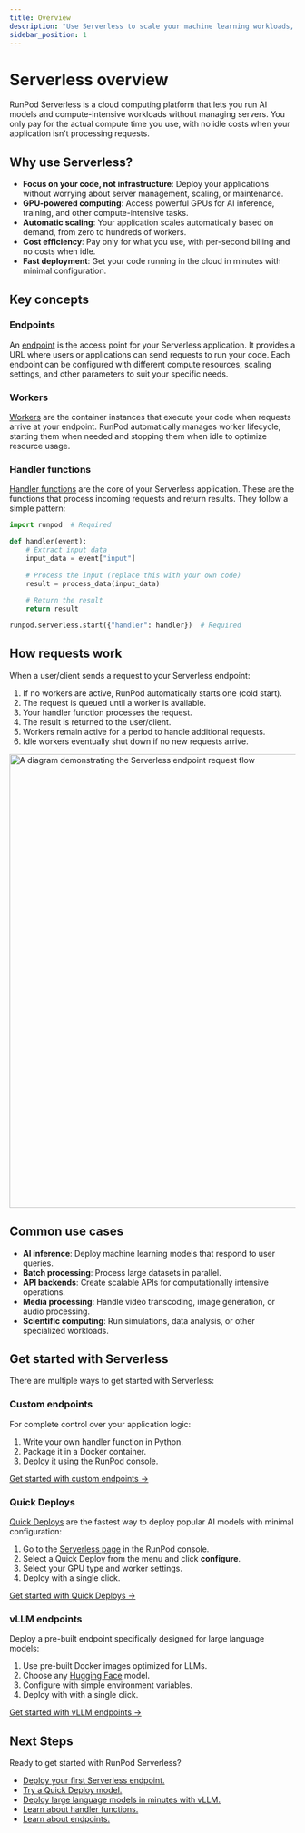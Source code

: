 ```yaml
---
title: Overview
description: "Use Serverless to scale your machine learning workloads, with flexible GPU computing for AI inference, training, and general compute, pay-per-second pricing, and fast deployment options for custom endpoints."
sidebar_position: 1
---
```


# Serverless overview

RunPod Serverless is a cloud computing platform that lets you run AI models and compute-intensive workloads without managing servers. You only pay for the actual compute time you use, with no idle costs when your application isn't processing requests.

## Why use Serverless?

* **Focus on your code, not infrastructure**: Deploy your applications without worrying about server management, scaling, or maintenance.
* **GPU-powered computing**: Access powerful GPUs for AI inference, training, and other compute-intensive tasks.
* **Automatic scaling**: Your application scales automatically based on demand, from zero to hundreds of workers.
* **Cost efficiency**: Pay only for what you use, with per-second billing and no costs when idle.
* **Fast deployment**: Get your code running in the cloud in minutes with minimal configuration.

## Key concepts

### Endpoints

An [endpoint](/serverless/endpoints/overview) is the access point for your Serverless application. It provides a URL where users or applications can send requests to run your code. Each endpoint can be configured with different compute resources, scaling settings, and other parameters to suit your specific needs.

### Workers

[Workers](/serverless/workers/overview) are the container instances that execute your code when requests arrive at your endpoint. RunPod automatically manages worker lifecycle, starting them when needed and stopping them when idle to optimize resource usage.

### Handler functions

[Handler functions](/serverless/workers/handlers/overview) are the core of your Serverless application. These are the functions that process incoming requests and return results. They follow a simple pattern:

```python # rp_handler.py
import runpod  # Required

def handler(event):
    # Extract input data
    input_data = event["input"]
    
    # Process the input (replace this with your own code)
    result = process_data(input_data)
    
    # Return the result
    return result

runpod.serverless.start({"handler": handler})  # Required
```

## How requests work

When a user/client sends a request to your Serverless endpoint:

1. If no workers are active, RunPod automatically starts one (cold start).
2. The request is queued until a worker is available.
3. Your handler function processes the request.
4. The result is returned to the user/client.
5. Workers remain active for a period to handle additional requests.
6. Idle workers eventually shut down if no new requests arrive.

<img src="/img/docs/serverless-request-flow.png" width="800" alt="A diagram demonstrating the Serverless endpoint request flow"/>

## Common use cases

* **AI inference**: Deploy machine learning models that respond to user queries.
* **Batch processing**: Process large datasets in parallel.
* **API backends**: Create scalable APIs for computationally intensive operations.
* **Media processing**: Handle video transcoding, image generation, or audio processing.
* **Scientific computing**: Run simulations, data analysis, or other specialized workloads.


## Get started with Serverless

There are multiple ways to get started with Serverless:

### Custom endpoints

For complete control over your application logic:

1. Write your own handler function in Python.
2. Package it in a Docker container.
3. Deploy it using the RunPod console.

[Get started with custom endpoints →](/serverless/get-started)

### Quick Deploys

[Quick Deploys](/serverless/quick-deploys) are the fastest way to deploy popular AI models with minimal configuration:

1. Go to the [Serverless page](https://www.runpod.io/console/serverless) in the RunPod console.
2. Select a Quick Deploy from the menu and click **configure**.
3. Select your GPU type and worker settings.
4. Deploy with a single click.

[Get started with Quick Deploys →](/serverless/quick-deploys)

### vLLM endpoints

Deploy a pre-built endpoint specifically designed for large language models:

1. Use pre-built Docker images optimized for LLMs.
2. Choose any [Hugging Face](https://huggingface.co/models) model.
3. Configure with simple environment variables.
4. Deploy with with a single click.

[Get started with vLLM endpoints →](/serverless/workers/vllm/get-started)

## Next Steps

Ready to get started with RunPod Serverless?

- [Deploy your first Serverless endpoint.](/serverless/get-started)
- [Try a Quick Deploy model.](/serverless/quick-deploys)
- [Deploy large language models in minutes with vLLM.](/serverless/workers/vllm/overview)
- [Learn about handler functions.](/serverless/workers/handlers/overview)
- [Learn about endpoints.](/serverless/endpoints/overview)
